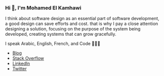 ### Hi :wave:, I'm Mohamed El Kamhawi

I think about software design as an essential part of software development, a good design can save efforts and cost. that is why I pay a close attention designing a solution, focusing on the purpose of the system being developed, creating systems that can grow gracefully.

I speak Arabic, English, French, and Code 👨🏼‍💻

- [Blog](https://kamhawinotes.com/)
- [Stack Overflow](https://stackoverflow.com/story/mkamhawi)
- [LinkedIn](https://www.linkedin.com/in/mkamhawi/)
- [Twitter](https://twitter.com/mkamhawi)